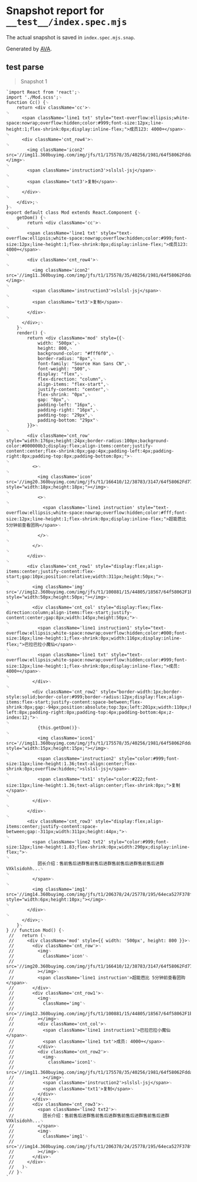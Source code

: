 # Snapshot report for `__test__/index.spec.mjs`

The actual snapshot is saved in `index.spec.mjs.snap`.

Generated by [AVA](https://avajs.dev).

## test parse

> Snapshot 1

    `import React from 'react';␊
    import './Mod.scss';␊
    function Cc() {␊
        return <div className='cc'>␊
    ␊
          <span className='line1 txt' style="text-overflow:ellipsis;white-space:nowrap;overflow:hidden;color:#999;font-size:12px;line-height:1;flex-shrink:0px;display:inline-flex;">成员123: 4000+</span>␊
    ␊
          <div className='cnt_row4'>␊
    ␊
            <img className='icon2' src='//img11.360buyimg.com/img/jfs/t1/175578/35/40256/1981/64f58062Fddaf1a21/f1111d9988a65ccc.png'></img>␊
    ␊
            <span className='instruction3'>slslsl-jsj</span>␊
    ␊
            <span className='txt3'>复制</span>␊
    ␊
          </div>␊
    ␊
        </div>;␊
    }␊
    export default class Mod extends React.Component {␊
        getDom() {␊
            return <div className='cc'>␊
    ␊
            <span className='line1 txt' style="text-overflow:ellipsis;white-space:nowrap;overflow:hidden;color:#999;font-size:12px;line-height:1;flex-shrink:0px;display:inline-flex;">成员123: 4000+</span>␊
    ␊
            <div className='cnt_row4'>␊
    ␊
              <img className='icon2' src='//img11.360buyimg.com/img/jfs/t1/175578/35/40256/1981/64f58062Fddaf1a21/f1111d9988a65ccc.png'></img>␊
    ␊
              <span className='instruction3'>slslsl-jsj</span>␊
    ␊
              <span className='txt3'>复制</span>␊
    ␊
            </div>␊
    ␊
          </div>;␊
        }␊
        render() {␊
            return <div className='mod' style={{␊
                width: '500px',␊
                height: 800,␊
                background-color: "#fff6f0",␊
                border-radius: "8px",␊
                font-family: "Source Han Sans CN",␊
                font-weight: "500",␊
                display: "flex",␊
                flex-direction: "column",␊
                align-items: "flex-start",␊
                justify-content: "center",␊
                flex-shrink: "0px",␊
                gap: "8px",␊
                padding-left: "16px",␊
                padding-right: "16px",␊
                padding-top: "29px",␊
                padding-bottom: "29px"␊
            }}>␊
    ␊
            <div className='cnt_row' style="width:176px;height:24px;border-radius:100px;background-color:#000000b3;display:flex;align-items:center;justify-content:center;flex-shrink:0px;gap:4px;padding-left:4px;padding-right:8px;padding-top:8px;padding-bottom:8px;">␊
    ␊
              <>␊
    ␊
                <img className='icon' src='//img20.360buyimg.com/img/jfs/t1/166410/12/38783/3147/64f58062Fd7737e2b/5aaf0205cd1ce175.png' style="width:18px;height:18px;"></img>␊
    ␊
                <>␊
    ␊
                  <span className='line1 instruction' style="text-overflow:ellipsis;white-space:nowrap;overflow:hidden;color:#fff;font-size:12px;line-height:1;flex-shrink:0px;display:inline-flex;">超能芭比 5分钟前查看团购</span>␊
    ␊
                </>␊
    ␊
              </>␊
    ␊
            </div>␊
    ␊
            <div className='cnt_row1' style="display:flex;align-items:center;justify-content:flex-start;gap:10px;position:relative;width:311px;height:50px;">␊
    ␊
              <img className='img' src='//img12.360buyimg.com/img/jfs/t1/100881/15/44805/18567/64f58062F1b45e0cb/caf065a7410087ce.png' style="width:50px;height:50px;"></img>␊
    ␊
              <div className='cnt_col' style="display:flex;flex-direction:column;align-items:flex-start;justify-content:center;gap:8px;width:145px;height:50px;">␊
    ␊
                <span className='line1 instruction1' style="text-overflow:ellipsis;white-space:nowrap;overflow:hidden;color:#000;font-size:16px;line-height:1;flex-shrink:0px;width:116px;display:inline-flex;">巴拉巴拉小魔仙</span>␊
    ␊
                <span className='line1 txt' style="text-overflow:ellipsis;white-space:nowrap;overflow:hidden;color:#999;font-size:12px;line-height:1;flex-shrink:0px;display:inline-flex;">成员: 4000+</span>␊
    ␊
              </div>␊
    ␊
              <div className='cnt_row2' style="border-width:1px;border-style:solid;border-color:#999;border-radius:12px;display:flex;align-items:flex-start;justify-content:space-between;flex-shrink:0px;gap:-94px;position:absolute;top:3px;left:201px;width:110px;height:23px;padding-left:8px;padding-right:8px;padding-top:4px;padding-bottom:4px;z-index:12;">␊
    ␊
                {this.getDom()}␊
    ␊
                <img className='icon1' src='//img11.360buyimg.com/img/jfs/t1/175578/35/40256/1981/64f58062Fddaf1a21/f1111d9988a65ccc.png' style="width:15px;height:15px;"></img>␊
    ␊
                <span className='instruction2' style="color:#999;font-size:11px;line-height:1.36;text-align:center;flex-shrink:0px;overflow:hidden;">slslsl-jsj</span>␊
    ␊
                <span className='txt1' style="color:#222;font-size:11px;line-height:1.36;text-align:center;flex-shrink:0px;">复制</span>␊
    ␊
              </div>␊
    ␊
            </div>␊
    ␊
            <div className='cnt_row3' style="display:flex;align-items:center;justify-content:space-between;gap:-311px;width:311px;height:44px;">␊
    ␊
              <span className='line2 txt2' style="color:#999;font-size:12px;line-height:1.83;flex-shrink:0px;width:290px;display:inline-flex;">␊
    ␊
                团长介绍：售前售后进群售前售后进群售前售后进群售前售后进群VXklsidohh...␊
    ␊
              </span>␊
    ␊
              <img className='img1' src='//img14.360buyimg.com/img/jfs/t1/206378/24/25778/195/64eca527F378f17a2/c1623681708609fd.png' style="width:6px;height:10px;"></img>␊
    ␊
            </div>␊
    ␊
          </div>;␊
        }␊
    } // function Mod() {␊
     //   return (␊
     //     <div className='mod' style={{ width: '500px', height: 800 }}>␊
     //       <div className='cnt_row'>␊
     //         <img␊
     //           className='icon'␊
     //           src='//img20.360buyimg.com/img/jfs/t1/166410/12/38783/3147/64f58062Fd7737e2b/5aaf0205cd1ce175.png'␊
     //         ></img>␊
     //         <span className='line1 instruction'>超能芭比 5分钟前查看团购</span>␊
     //       </div>␊
     //       <div className='cnt_row1'>␊
     //         <img␊
     //           className='img'␊
     //           src='//img12.360buyimg.com/img/jfs/t1/100881/15/44805/18567/64f58062F1b45e0cb/caf065a7410087ce.png'␊
     //         ></img>␊
     //         <div className='cnt_col'>␊
     //           <span className='line1 instruction1'>巴拉巴拉小魔仙</span>␊
     //           <span className='line1 txt'>成员: 4000+</span>␊
     //         </div>␊
     //         <div className='cnt_row2'>␊
     //           <img␊
     //             className='icon1'␊
     //             src='//img11.360buyimg.com/img/jfs/t1/175578/35/40256/1981/64f58062Fddaf1a21/f1111d9988a65ccc.png'␊
     //           ></img>␊
     //           <span className='instruction2'>slslsl-jsj</span>␊
     //           <span className='txt1'>复制</span>␊
     //         </div>␊
     //       </div>␊
     //       <div className='cnt_row3'>␊
     //         <span className='line2 txt2'>␊
     //           团长介绍：售前售后进群售前售后进群售前售后进群售前售后进群VXklsidohh...␊
     //         </span>␊
     //         <img␊
     //           className='img1'␊
     //           src='//img14.360buyimg.com/img/jfs/t1/206378/24/25778/195/64eca527F378f17a2/c1623681708609fd.png'␊
     //         ></img>␊
     //       </div>␊
     //     </div>␊
     //   )␊
     // }␊
    `
